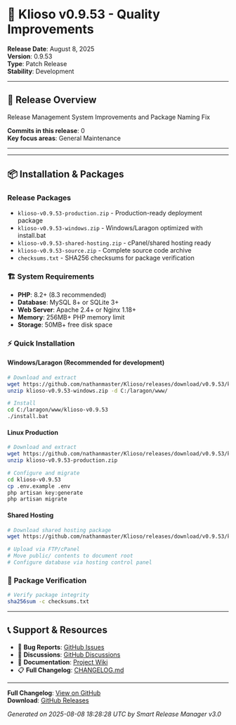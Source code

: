 # 🚀 Klioso v0.9.53 - Quality Improvements

**Release Date**: August 8, 2025  
**Version**: 0.9.53  
**Type**: Patch Release  
**Stability**: Development

---

## 🎯 **Release Overview**

Release Management System Improvements and Package Naming Fix

**Commits in this release**: 0  
**Key focus areas**: General Maintenance

---
---

## 📦 **Installation & Packages**

### **Release Packages**
- `klioso-v0.9.53-production.zip` - Production-ready deployment package
- `klioso-v0.9.53-windows.zip` - Windows/Laragon optimized with install.bat
- `klioso-v0.9.53-shared-hosting.zip` - cPanel/shared hosting ready
- `klioso-v0.9.53-source.zip` - Complete source code archive
- `checksums.txt` - SHA256 checksums for package verification

### 🏗️ **System Requirements**
- **PHP**: 8.2+ (8.3 recommended)
- **Database**: MySQL 8+ or SQLite 3+
- **Web Server**: Apache 2.4+ or Nginx 1.18+
- **Memory**: 256MB+ PHP memory limit
- **Storage**: 50MB+ free disk space

### ⚡ **Quick Installation**

#### Windows/Laragon (Recommended for development)
```bash
# Download and extract
wget https://github.com/nathanmaster/Klioso/releases/download/v0.9.53/klioso-v0.9.53-windows.zip
unzip klioso-v0.9.53-windows.zip -d C:/laragon/www/

# Install
cd C:/laragon/www/klioso-v0.9.53
./install.bat
```

#### Linux Production
```bash
# Download and extract
wget https://github.com/nathanmaster/Klioso/releases/download/v0.9.53/klioso-v0.9.53-production.zip
unzip klioso-v0.9.53-production.zip

# Configure and migrate
cd klioso-v0.9.53
cp .env.example .env
php artisan key:generate
php artisan migrate
```

#### Shared Hosting
```bash
# Download shared hosting package
wget https://github.com/nathanmaster/Klioso/releases/download/v0.9.53/klioso-v0.9.53-shared-hosting.zip

# Upload via FTP/cPanel
# Move public/ contents to document root
# Configure database via hosting control panel
```

### 🔐 **Package Verification**
```bash
# Verify package integrity
sha256sum -c checksums.txt
```

---

## 📞 **Support & Resources**

- 🐛 **Bug Reports**: [GitHub Issues](https://github.com/nathanmaster/Klioso/issues)
- 💬 **Discussions**: [GitHub Discussions](https://github.com/nathanmaster/Klioso/discussions)
- 📖 **Documentation**: [Project Wiki](https://github.com/nathanmaster/Klioso/wiki)
- 📋 **Full Changelog**: [CHANGELOG.md](../../CHANGELOG.md)

---

**Full Changelog**: [View on GitHub](https://github.com/nathanmaster/Klioso/compare/v0.9.0...v0.9.53)  
**Download**: [GitHub Releases](https://github.com/nathanmaster/Klioso/releases/tag/v0.9.53)

*Generated on 2025-08-08 18:28:28 UTC by Smart Release Manager v3.0*
